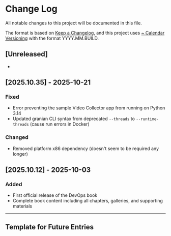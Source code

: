 # Change Log

All notable changes to this project will be documented in this file.

The format is based on [Keep a Changelog](https://keepachangelog.com/en/1.1.0/),
and this project uses [~ Calendar Versioning](https://calver.org/) with the format YYYY.MM.BUILD.

## [Unreleased]

- 

## [2025.10.35] - 2025-10-21

### Fixed
- Error preventing the sample Video Collector app from running on Python 3.14
- Updated granian CLI syntax from deprecated `--threads` to `--runtime-threads` (cause run errors in Docker)

### Changed
- Removed platform x86 dependency (doesn't seem to be required any longer)

## [2025.10.12] - 2025-10-03

### Added
- First official release of the DevOps book
- Complete book content including all chapters, galleries, and supporting materials



---

## Template for Future Entries

<!--
## [YYYY.MM.DD]

### Added
- New features or capabilities
- Files: `path/to/new/file.ext`, `another/file.ext`

### Changed
- Modifications to existing functionality
- Files: `path/to/modified/file.ext` (summary if many files)

### Deprecated
- Features that will be removed in future versions
- Files affected: `path/to/deprecated/file.ext`

### Removed
- Features or files that were deleted
- Files: `path/to/removed/file.ext`

### Fixed
- Bug fixes and corrections
- Files: `path/to/fixed/file.ext`

### Security
- Security patches or vulnerability fixes
- Files: `path/to/security/file.ext`

### Notes
- Additional context or important information
- Major dependencies updated
- Breaking changes explanation
-->
